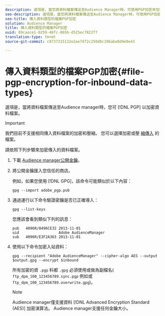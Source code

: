 ```yaml
---
description: 選項是，當您將資料檔案傳送至Audience Manager時，可使用PGP加密來加密資料檔案。
seo-description: 選項是，當您將資料檔案傳送至Audience Manager時，可使用PGP加密來加密資料檔案。
seo-title: 傳入資料類型的檔案PGP加密
solution: Audience Manager
title: 傳入資料類型的檔案PGP加密
uuid: 89caace1-0259-48fc-865b-d525ec7822f7
translation-type: tm+mt
source-git-commit: c9737315132e2ae7d72c250d8c196abe8d9e0e43

---
```



# 傳入資料類型的檔案PGP加密{#file-pgp-encryption-for-inbound-data-types}

選項是，當將資料檔案傳送至Audience manager時，您可 [!DNL PGP] 以加密資料檔案。

<!-- c_encryption.xml -->

>[!IMPORTANT]
>
>我們目前不支援相同傳入資料檔案的加密和壓縮。 您可以選擇加密或壓 [縮傳入](../../../integration/sending-audience-data/batch-data-transfer-explained/inbound-file-compression.md) 的檔案。

請依照下列步驟來加密傳入的資料檔案。

1. 下載 [Audience manager公開金鑰](./assets/adobe_pgp.pub)。
1. 將公開金鑰匯入您信任的商店。

   例如，如果您使用 [!DNL GPG]，該命令可能類似於以下內容：

   `gpg --import adobe_pgp.pub`

1. 通過運行以下命令驗證密鑰是否已正確導入：

   `gpg --list-keys`

   您應該會看到類似下列的訊息：

   ```
   pub   4096R/8496CE32 2013-11-01
   uid                  Adobe AudienceManager
   sub   4096R/E3F2A363 2013-11-01
   ```

1. 使用以下命令加密入站資料：

   `gpg --recipient "Adobe AudienceManager" --cipher-algo AES --output $output.gpg --encrypt $inbound`

   所有加密的資 `.pgp` 料都 `.gpg` 必須使用或做為副檔名( `ftp_dpm_100_123456789.sync.pgp` 例如或 `ftp_dpm_100_123456789.overwrite.gpg`)。

   >[!NOTE]
   >
   >Audience manager僅支援資料 [!DNL Advanced Encryption Standard (AES)] 加密演算法。 Audience manager支援任何金鑰大小。